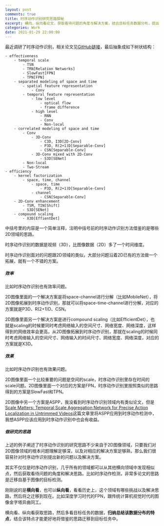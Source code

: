 ```yaml
---
layout: post
comments: true
title: 时序动作识别研究思路探秘
excerpt: 横向、纵向看论文，获取看待问题的角度与解决方案，结合目标任务数据分布，提出新的想法
categories: Work
date: 2021-01-29 22:00:00
---
```


最近调研了时序动作识别，相关论文见[GitHub链接](https://github.com/mileistone/study_resources/blob/master/modeling/supervised_learning/3d/temporal_action_recognition/README.md)，最后抽象成如下树状结构：
```
- effectiveness
    - temporal scale
        - TSN
        - TRN[Relation Networks]
        - SlowFast[FPN]
        - TPN[FPN]
    - separated modeling of space and time
        - spatial feature representation
            - Conv
        - temporal feature representation
            - low level
                - optical flow
                - frame difference
            - high level
                - RNN
                - Conv
                - Non-local
    - correlated modeling of space and time
        - Conv
            - 3D-Conv
                - C3D, I3D[2D-Conv]
                - P3D, R(2+1)D[Separable-Conv]
                - CSN[Separable-Conv]
            - 3D-Conv mixed with 2D-Conv
                - S3D[SENet]
        - Non-local
        - Two-Stream
- efficiency
    - kernel factorization
        - space, time, channel
            - space, time 
                - P3D, R(2+1)D[Separable-Conv]
            - channel
                - CSN[Separable-Conv]
    - 2D-Conv enhancement
        - TSM, TIN[Shift]
        - S3D[SENet]
    - compound scaling
        - X3D[EffientDet]
```

中括号里的内容是一个简单注释，注明中括号前的时序动作识别方法借鉴的是哪些2D领域的思路。

时序动作识别的数据是视频（3D），比图像数据（2D）多了一个时间维度。

时序动作识别面对的问题跟2D领域的类似，大部分问题沿着2D已有的方法做一个拓展，就有一个不错的方案。

##### 效率

比如时序动作识别也有效率问题。

2D图像里面的一个解决方案是将space-channel进行分解（比如MobileNet），将2D图像拓展到时序动作识别，那就可以将space-time-channel进行分解，对应的方案就是P3D、R(2+1)D、CSN。

2D图像里面另一个解决方案是进行compound scaling（比如EfficientDet），也就是scaling的时候要同时考虑网络输入的空间尺寸、网络宽度、网络深度，这样得到的网络效率会更高，从2D图像拓展到时序动作识别，那就在scaling的时候同时考虑网络输入的空间尺寸、网络输入的时间尺寸、网络宽度、网络深度，对应的方案就是X3D。

##### 效果

比如时序动作识别也有效果问题。

2D图像里面一个比较重要的问题是空间的scale，时序动作识别里存在时间的scale问题。2D图像里面一个对应的方案是FPN，时序动作识别里按照类似的思路得到的方案是SlowFast和TPN。

2D图像中另一个方案是ASPP，我没看到时序动作识别领域内有类似论文，但是[Scale Matters: Temporal Scale Aggregation Network for Precise Action Localization in Untrimmed Videos](https://arxiv.org/abs/1908.00707)这篇文章里将ASPP应用到时序动作检测中，我想ASPP应该应用到时序动作识别中也会有收益。

##### 做研究的思路

上述的例子阐述了时序动作识别的研究思路不少来自于2D图像领域，只要我们对2D图像领域的根本问题理解足够深，以及对相应的解决方案足够熟，那么我们很容易针对时序动作识别提出新的问题以及解决方案。

其实不仅仅是时序动作识别，几乎所有的领域都可以从其他横向领域中发现相似点，然后获取看待问题的角度和解决思路。比如时序动作检测，非常多论文的思路是迁移自基于图像的目标检测。

刚刚说的是**横向看**，也可以**纵向看**，看看历史上，这个领域有哪些挑战以及解决思路，然后将之迁移到现在。比如深度学习时代的FPN，跟传统计算机视觉时代的图像金字塔异曲同工。

横向看、纵向看获取思路，然后多看目标任务的数据，**归纳总结该数据分布的特点**，结合该特点才能更好地将借鉴的思路迁移到目标任务中。
